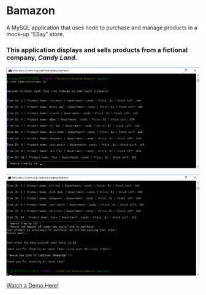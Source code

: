 # Bamazon
A MySQL application that uses node to purchase and manage products in a mock-up "EBay" store.


### This application displays and sells products from a fictional company, *Candy Land*.


![demo of working application](/images/demo1.png)

![demo of working application](./images/demo2.png)

[Watch a Demo Here!](https://drive.google.com/file/d/1aHj_mnaQSxbRfeibskY1KGuMhHRAc-9R/view)
